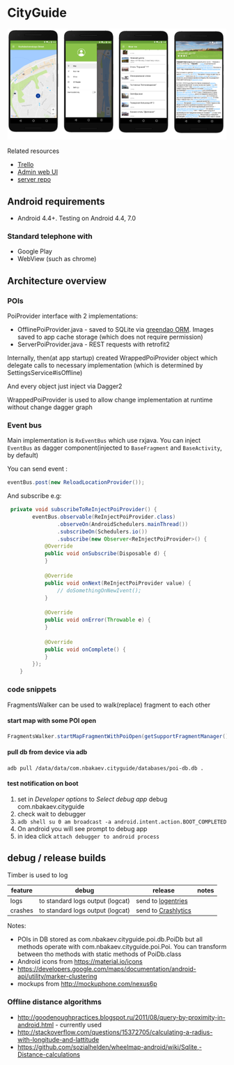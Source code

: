 # CityGuide

 ![](https://github.com/NBakaev/binary/raw/master/cityguide/all2.png)

Related resources

 - [Trello](https://trello.com/b/CvkJB18L/hse-cityguide)
 - [Admin web UI](https://cityguide.nbakaev.com)
 - [server repo](https://github.com/NBakaev/cityguide-server)

## Android requirements
 - Android 4.4+. Testing on Android 4.4, 7.0

### Standard telephone with
 - Google Play
 - WebView (such as chrome)
 
## Architecture overview

### POIs

PoiProvider interface with 2 implementations:

 - OfflinePoiProvider.java - saved to SQLite via [greendao ORM](http://greenrobot.org/greendao/documentation/). Images saved to app cache storage (which does not require permission)
 - ServerPoiProvider.java - REST requests with retrofit2

Internally, then(at app startup) created WrappedPoiProvider object which delegate calls to necessary implementation (which is determined by SettingsService#isOffline)

And every object just inject via Dagger2

WrappedPoiProvider is used to allow change implementation at runtime without change dagger graph

### Event bus

Main implementation is `RxEventBus` which use rxjava.
You can inject `EventBus` as dagger component(injected to `BaseFragment` and `BaseActivity`, by default)

You can send event :
```java
eventBus.post(new ReloadLocationProvider());
```

And subscribe e.g:
```java
 private void subscribeToReInjectPoiProvider() {
        eventBus.observable(ReInjectPoiProvider.class)
                .observeOn(AndroidSchedulers.mainThread())
                .subscribeOn(Schedulers.io())
                .subscribe(new Observer<ReInjectPoiProvider>() {
            @Override
            public void onSubscribe(Disposable d) {
            }

            @Override
            public void onNext(ReInjectPoiProvider value) {
                // doSomethingOnNewIvent();
            }

            @Override
            public void onError(Throwable e) {
            }

            @Override
            public void onComplete() {
            }
        });
    }
```

### code snippets

FragmentsWalker can be used to walk(replace) fragment to each other

#### start map with some POI open
```java
FragmentsWalker.startMapFragmentWithPoiOpen(getSupportFragmentManager(), poiId);
```

#### pull db from device via adb
`adb pull /data/data/com.nbakaev.cityguide/databases/poi-db.db .`

#### test notification on boot

 1. set in _Developer options_ to _Select debug app_ debug com.nbakaev.cityguide
 2. check wait to debugger
 3. `adb shell su 0 am broadcast -a android.intent.action.BOOT_COMPLETED`
 4. On android you will see prompt to debug app
 4. in idea click `attach debugger to android process`

## debug / release builds
Timber is used to log

| feature                                           | debug                                           | release | notes                                                                                                                                                                                             |
| ------------------------------------------------- | ----------------------------------------------- | --------- | ------------------------------------------------------------------------------------------------- |
| logs                 |   to standard logs output (logcat)                                |    send to [logentries](https://logentries.com)     |
| crashes                 |   to standard logs output (logcat)                                |    send to [Crashlytics](https://fabric.io)    |

Notes:
 - POIs in DB stored as com.nbakaev.cityguide.poi.db.PoiDb but all methods operate with com.nbakaev.cityguide.poi.Poi. You can transform between tho methods with static methods of PoiDb.class
 - Android icons from https://material.io/icons
 - https://developers.google.com/maps/documentation/android-api/utility/marker-clustering
 - mockups from http://mockuphone.com/nexus6p

### Offline distance algorithms
 - http://goodenoughpractices.blogspot.ru/2011/08/query-by-proximity-in-android.html - currently used
 - http://stackoverflow.com/questions/15372705/calculating-a-radius-with-longitude-and-lattitude
 - https://github.com/sozialhelden/wheelmap-android/wiki/Sqlite,-Distance-calculations
